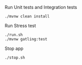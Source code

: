 
Run Unit tests and Integration tests
``` 
./mvnw clean install
```

Run Stress test
```
./run.sh
./mvnw gatling:test
```

Stop app
``` 
./stop.sh
```